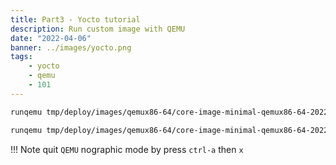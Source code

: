```yaml
---
title: Part3 - Yocto tutorial
description: Run custom image with QEMU
date: "2022-04-06"
banner: ../images/yocto.png
tags:
    - yocto
    - qemu
    - 101
---
```


```bash
runqemu tmp/deploy/images/qemux86-64/core-image-minimal-qemux86-64-20220406114623.qemuboot.conf
```

```bash
runqemu tmp/deploy/images/qemux86-64/core-image-minimal-qemux86-64-20220406114623.qemuboot.conf nographic
```

!!! Note
    quit `QEMU` nographic mode by press `ctrl-a` then `x`